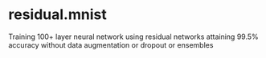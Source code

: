 # residual.mnist

Training 100+ layer neural network using residual networks attaining
99.5% accuracy without data augmentation or dropout or ensembles

